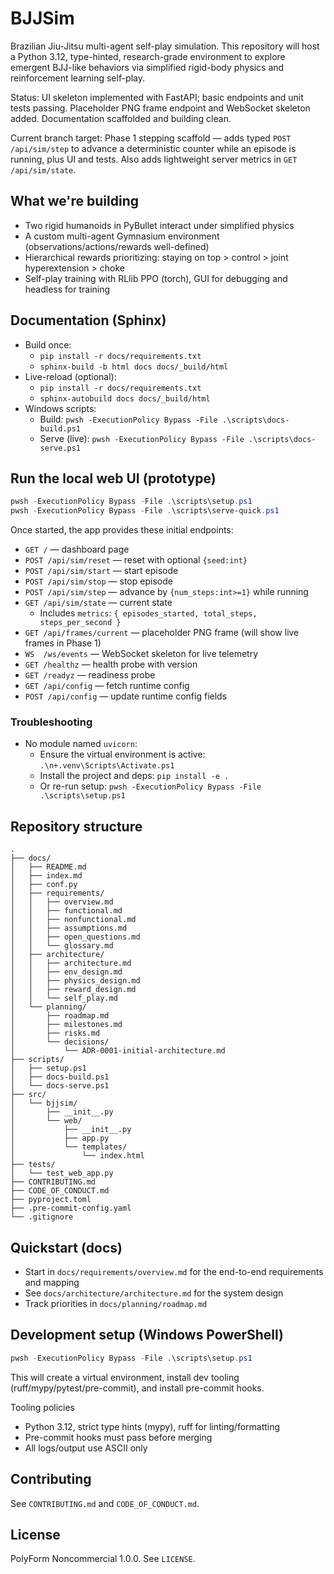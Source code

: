 # BJJSim

Brazilian Jiu-Jitsu multi-agent self-play simulation. This repository will host a Python 3.12, type-hinted, research-grade environment to explore emergent BJJ-like behaviors via simplified rigid-body physics and reinforcement learning self-play.

Status: UI skeleton implemented with FastAPI; basic endpoints and unit tests passing. Placeholder PNG frame endpoint and WebSocket skeleton added. Documentation scaffolded and building clean.

Current branch target: Phase 1 stepping scaffold — adds typed `POST /api/sim/step` to advance a deterministic counter while an episode is running, plus UI and tests. Also adds lightweight server metrics in `GET /api/sim/state`.

## What we're building

- Two rigid humanoids in PyBullet interact under simplified physics
- A custom multi-agent Gymnasium environment (observations/actions/rewards well-defined)
- Hierarchical rewards prioritizing: staying on top > control > joint hyperextension > choke
- Self-play training with RLlib PPO (torch), GUI for debugging and headless for training

## Documentation (Sphinx)

- Build once:
  - `pip install -r docs/requirements.txt`
  - `sphinx-build -b html docs docs/_build/html`
- Live-reload (optional):
  - `pip install -r docs/requirements.txt`
  - `sphinx-autobuild docs docs/_build/html`
- Windows scripts:
  - Build: `pwsh -ExecutionPolicy Bypass -File .\scripts\docs-build.ps1`
  - Serve (live): `pwsh -ExecutionPolicy Bypass -File .\scripts\docs-serve.ps1`

## Run the local web UI (prototype)

```powershell
pwsh -ExecutionPolicy Bypass -File .\scripts\setup.ps1
pwsh -ExecutionPolicy Bypass -File .\scripts\serve-quick.ps1
```

Once started, the app provides these initial endpoints:

- `GET /` — dashboard page
- `POST /api/sim/reset` — reset with optional `{seed:int}`
- `POST /api/sim/start` — start episode
- `POST /api/sim/stop` — stop episode
- `POST /api/sim/step` — advance by `{num_steps:int>=1}` while running
- `GET /api/sim/state` — current state
  - Includes `metrics`: `{ episodes_started, total_steps, steps_per_second }`
- `GET /api/frames/current` — placeholder PNG frame (will show live frames in Phase 1)
- `WS  /ws/events` — WebSocket skeleton for live telemetry
- `GET /healthz` — health probe with version
- `GET /readyz` — readiness probe
- `GET /api/config` — fetch runtime config
- `POST /api/config` — update runtime config fields

### Troubleshooting

- No module named `uvicorn`:
  - Ensure the virtual environment is active: `.\n+.venv\Scripts\Activate.ps1`
  - Install the project and deps: `pip install -e .`
  - Or re-run setup: `pwsh -ExecutionPolicy Bypass -File .\scripts\setup.ps1`

## Repository structure

```text
.
├── docs/
│   ├── README.md
│   ├── index.md
│   ├── conf.py
│   ├── requirements/
│   │   ├── overview.md
│   │   ├── functional.md
│   │   ├── nonfunctional.md
│   │   ├── assumptions.md
│   │   ├── open_questions.md
│   │   └── glossary.md
│   ├── architecture/
│   │   ├── architecture.md
│   │   ├── env_design.md
│   │   ├── physics_design.md
│   │   ├── reward_design.md
│   │   └── self_play.md
│   └── planning/
│       ├── roadmap.md
│       ├── milestones.md
│       ├── risks.md
│       └── decisions/
│           └── ADR-0001-initial-architecture.md
├── scripts/
│   ├── setup.ps1
│   ├── docs-build.ps1
│   └── docs-serve.ps1
├── src/
│   └── bjjsim/
│       ├── __init__.py
│       └── web/
│           ├── __init__.py
│           ├── app.py
│           └── templates/
│               └── index.html
├── tests/
│   └── test_web_app.py
├── CONTRIBUTING.md
├── CODE_OF_CONDUCT.md
├── pyproject.toml
├── .pre-commit-config.yaml
└── .gitignore
```

## Quickstart (docs)

- Start in `docs/requirements/overview.md` for the end-to-end requirements and mapping
- See `docs/architecture/architecture.md` for the system design
- Track priorities in `docs/planning/roadmap.md`

## Development setup (Windows PowerShell)

```powershell
pwsh -ExecutionPolicy Bypass -File .\scripts\setup.ps1
```

This will create a virtual environment, install dev tooling (ruff/mypy/pytest/pre-commit), and install pre-commit hooks.

Tooling policies

- Python 3.12, strict type hints (mypy), ruff for linting/formatting
- Pre-commit hooks must pass before merging
- All logs/output use ASCII only

## Contributing

See `CONTRIBUTING.md` and `CODE_OF_CONDUCT.md`.

## License

PolyForm Noncommercial 1.0.0. See `LICENSE`.
